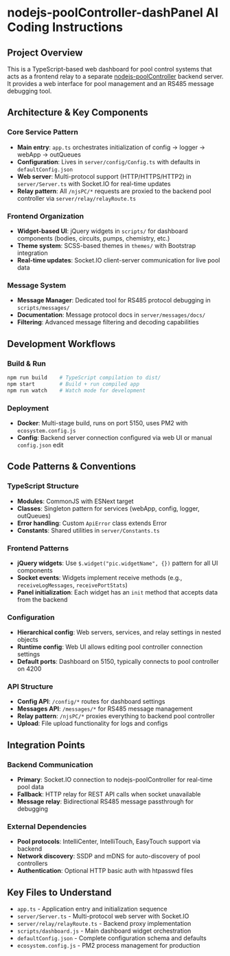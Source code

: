 # nodejs-poolController-dashPanel AI Coding Instructions

## Project Overview
This is a TypeScript-based web dashboard for pool control systems that acts as a frontend relay to a separate [nodejs-poolController](https://github.com/tagyoureit/nodejs-poolController) backend server. It provides a web interface for pool management and an RS485 message debugging tool.

## Architecture & Key Components

### Core Service Pattern
- **Main entry**: `app.ts` orchestrates initialization of config → logger → webApp → outQueues
- **Configuration**: Lives in `server/config/Config.ts` with defaults in `defaultConfig.json`
- **Web server**: Multi-protocol support (HTTP/HTTPS/HTTP2) in `server/Server.ts` with Socket.IO for real-time updates
- **Relay pattern**: All `/njsPC/*` requests are proxied to the backend pool controller via `server/relay/relayRoute.ts`

### Frontend Organization
- **Widget-based UI**: jQuery widgets in `scripts/` for dashboard components (bodies, circuits, pumps, chemistry, etc.)
- **Theme system**: SCSS-based themes in `themes/` with Bootstrap integration
- **Real-time updates**: Socket.IO client-server communication for live pool data

### Message System
- **Message Manager**: Dedicated tool for RS485 protocol debugging in `scripts/messages/`
- **Documentation**: Message protocol docs in `server/messages/docs/`
- **Filtering**: Advanced message filtering and decoding capabilities

## Development Workflows

### Build & Run
```bash
npm run build    # TypeScript compilation to dist/
npm start        # Build + run compiled app
npm run watch    # Watch mode for development
```

### Deployment
- **Docker**: Multi-stage build, runs on port 5150, uses PM2 with `ecosystem.config.js`
- **Config**: Backend server connection configured via web UI or manual `config.json` edit

## Code Patterns & Conventions

### TypeScript Structure
- **Modules**: CommonJS with ESNext target
- **Classes**: Singleton pattern for services (webApp, config, logger, outQueues)
- **Error handling**: Custom `ApiError` class extends Error
- **Constants**: Shared utilities in `server/Constants.ts`

### Frontend Patterns
- **jQuery widgets**: Use `$.widget("pic.widgetName", {})` pattern for all UI components
- **Socket events**: Widgets implement receive methods (e.g., `receiveLogMessages`, `receivePortStats`)
- **Panel initialization**: Each widget has an `init` method that accepts data from the backend

### Configuration
- **Hierarchical config**: Web servers, services, and relay settings in nested objects
- **Runtime config**: Web UI allows editing pool controller connection settings
- **Default ports**: Dashboard on 5150, typically connects to pool controller on 4200

### API Structure
- **Config API**: `/config/*` routes for dashboard settings
- **Messages API**: `/messages/*` for RS485 message management
- **Relay pattern**: `/njsPC/*` proxies everything to backend pool controller
- **Upload**: File upload functionality for logs and configs

## Integration Points

### Backend Communication
- **Primary**: Socket.IO connection to nodejs-poolController for real-time pool data
- **Fallback**: HTTP relay for REST API calls when socket unavailable
- **Message relay**: Bidirectional RS485 message passthrough for debugging

### External Dependencies
- **Pool protocols**: IntelliCenter, IntelliTouch, EasyTouch support via backend
- **Network discovery**: SSDP and mDNS for auto-discovery of pool controllers
- **Authentication**: Optional HTTP basic auth with htpasswd files

## Key Files to Understand
- `app.ts` - Application entry and initialization sequence
- `server/Server.ts` - Multi-protocol web server with Socket.IO
- `server/relay/relayRoute.ts` - Backend proxy implementation
- `scripts/dashboard.js` - Main dashboard widget orchestration
- `defaultConfig.json` - Complete configuration schema and defaults
- `ecosystem.config.js` - PM2 process management for production